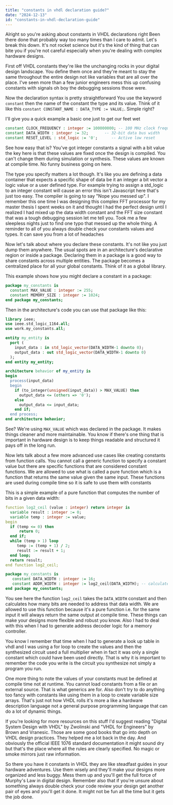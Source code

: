 ```yaml
---
title: "constants in vhdl declaration guide?"
date: "2024-12-13"
id: "constants-in-vhdl-declaration-guide"
---
```


Alright so you're asking about constants in VHDL declarations right Been there done that probably way too many times than I care to admit. Let's break this down. It's not rocket science but it's the kind of thing that can bite you if you're not careful especially when you're dealing with complex hardware designs.

First off VHDL constants they're like the unchanging rocks in your digital design landscape. You define them once and they're meant to stay the same throughout the entire design not like variables that are all over the place. I've seen more than a few junior engineers mess this up confusing constants with signals oh boy the debugging sessions those were.

Now the declaration syntax is pretty straightforward You use the keyword `constant` then the name of the constant the type and its value. Think of it like this `constant CONSTANT_NAME : DATA_TYPE := VALUE;`. Simple right?

I'll give you a quick example a basic one just to get our feet wet

```vhdl
constant CLOCK_FREQUENCY : integer := 100000000; -- 100 MHz clock frequency
constant DATA_WIDTH : integer := 32;       -- 32-bit data bus width
constant RESET_LEVEL : std_logic := '0';      -- Active low reset
```
See how easy that is? You've got integer constants a signal with a bit value the key here is that these values are fixed once the design is compiled. You can't change them during simulation or synthesis. These values are known at compile time. No funny business going on here.

The type you specify matters a lot though. It's like you are defining a data container that expects a specific shape of data be it an integer a bit vector a logic value or a user defined type. For example trying to assign a std_logic to an integer constant will cause an error this isn't Javascript here that's just too easy. The compiler is going to say "Nope you messed up".
I remember this one time I was designing this complex FFT processor for my master thesis I spent weeks on it and thought I had the perfect design until I realized I had mixed up the data width constant and the FFT size constant that was a tough debugging session let me tell you. Took me a few sleepless nights just to find one typo that messed up the whole thing. A reminder to all of you always double check your constants values and types. It can save you from a lot of headaches

Now let's talk about where you declare these constants. It's not like you just dump them anywhere. The usual spots are in an architecture's declarative region or inside a package. Declaring them in a package is a good way to share constants across multiple entities. The package becomes a centralized place for all your global constants. Think of it as a global library.

This example shows how you might declare a constant in a package:
```vhdl
package my_constants is
  constant MAX_VALUE : integer := 255;
  constant MEMORY_SIZE : integer := 1024;
end package my_constants;
```

Then in the architecture's code you can use that package like this:
```vhdl
library ieee;
use ieee.std_logic_1164.all;
use work.my_constants.all;

entity my_entity is
  port (
    input_data : in std_logic_vector(DATA_WIDTH-1 downto 0);
    output_data : out std_logic_vector(DATA_WIDTH-1 downto 0)
  );
end entity my_entity;

architecture behavior of my_entity is
begin
  process(input_data)
  begin
    if (to_integer(unsigned(input_data)) > MAX_VALUE) then
      output_data <= (others => '0');
    else
      output_data <= input_data;
    end if;
  end process;
end architecture behavior;
```
See? We're using `MAX_VALUE` which was declared in the package. It makes things cleaner and more maintainable. You know if there's one thing that is important in hardware design is to keep things readable and structured it pays off in the long run.

Now lets talk about a few more advanced use cases like creating constants from function calls. You cannot call a generic function to specify a constant value but there are specific functions that are considered constant functions. We are allowed to use what is called a pure function which is a function that returns the same value given the same input. These functions are used during compile time so it is safe to use them with constants

This is a simple example of a pure function that computes the number of bits in a given data width:

```vhdl
function log2_ceil (value : integer) return integer is
  variable result : integer := 0;
  variable temp : integer := value;
begin
  if (temp <= 0) then
      return 0;
  end if;
  while (temp > 1) loop
     temp := (temp + 1) / 2;
     result := result + 1;
  end loop;
  return result;
end function log2_ceil;

package my_constants is
   constant DATA_WIDTH : integer := 16;
   constant ADDR_WIDTH : integer := log2_ceil(DATA_WIDTH); -- calculates address width
end package my_constants;
```
You see here the function `log2_ceil` takes the `DATA_WIDTH` constant and then calculates how many bits are needed to address that data width. We are allowed to use this function because it's a pure function i.e. for the same input it will always return the same output at compile time. These things can make your designs more flexible and robust you know. Also I had to deal with this when I had to generate address decoder logic for a memory controller.

You know I remember that time when I had to generate a look up table in vhdl and I was using a for loop to create the values and then the synthesized circuit used a full multiplier when in fact it was only a single constant which could have been used directly. That is why it is important to remember the code you write is the circuit you synthesize not simply a program you run.

One more thing to note the values of your constants must be defined at compile time not at runtime. You cannot load constants from a file or an external source. That is what generics are for. Also don't try to do anything too fancy with constants like using them in a loop to create variable size arrays. That's just not how VHDL rolls it's more a like a hardware description language not a general purpose programming language that can do a lot of dynamic things.

If you're looking for more resources on this stuff I'd suggest reading "Digital System Design with VHDL" by Zwolinski and "VHDL for Engineers" by Brown and Vranesic. Those are some good books that go into depth on VHDL design practices. They helped me a lot back in the day. And obviously the official IEEE 1076 standard documentation it might sound dry but that's the place where all the rules are clearly specified. No magic or smoke mirrors just raw information.

So there you have it constants in VHDL they are like steadfast guides in your hardware adventures. Use them wisely and they'll make your designs more organized and less buggy. Mess them up and you'll get the full force of Murphy's Law in digital design. Remember also that if you're unsure about something always double check your code review your design get another pair of eyes and you'll get it done. It might not be fun all the time but it gets the job done.
